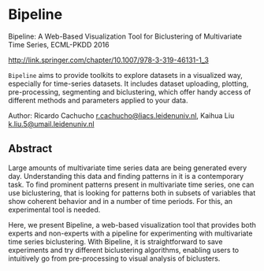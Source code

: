 # Bipeline

Bipeline: A Web-Based Visualization Tool for Biclustering of Multivariate Time Series, ECML-PKDD 2016

http://link.springer.com/chapter/10.1007/978-3-319-46131-1_3

`Bipeline` aims to provide toolkits to explore datasets in a visualized way, especially for time-series datasets. It includes dataset uploading, plotting, pre-processing, segmenting and biclustering, which offer handy access of different methods and parameters applied to your data.

Author: Ricardo Cachucho r.cachucho@liacs.leidenuniv.nl, Kaihua Liu k.liu.5@umail.leidenuniv.nl

## Abstract

Large amounts of multivariate time series data are being generated every day. Understanding this data and finding patterns in it is a contemporary task. To find prominent patterns present in multivariate time series, one can use biclustering, that is looking for patterns both in subsets of variables that show coherent behavior and in a number of time periods. For this, an experimental tool is needed.


Here, we present Bipeline, a web-based visualization tool that provides both experts and non-experts with a pipeline for experimenting with multivariate time series biclustering. With Bipeline, it is straightforward to save experiments and try different biclustering algorithms, enabling users to intuitively go from pre-processing to visual analysis of biclusters.
